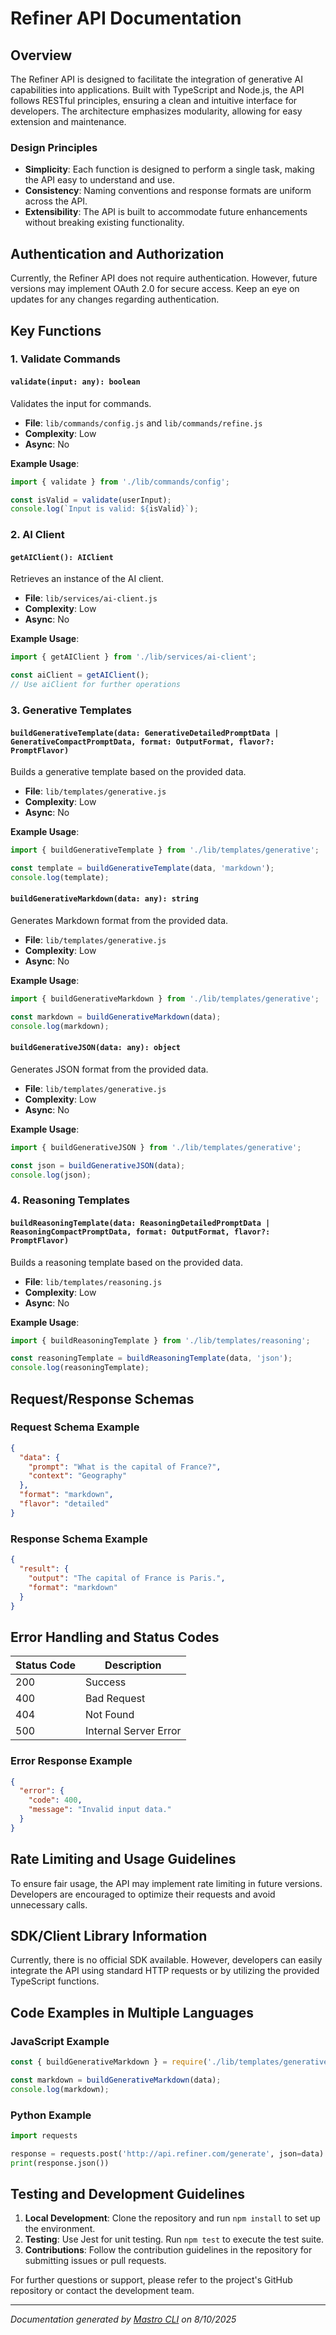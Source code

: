 <!---
This file was automatically generated by Mastro CLI
Generated on: 2025-08-10T22:26:40.000Z
Document type: api
Title: API Documentation

To prevent this file from being overwritten, add custom content
between the CUSTOM_START and CUSTOM_END markers below.
--->

# Refiner API Documentation

## Overview

The Refiner API is designed to facilitate the integration of generative AI capabilities into applications. Built with TypeScript and Node.js, the API follows RESTful principles, ensuring a clean and intuitive interface for developers. The architecture emphasizes modularity, allowing for easy extension and maintenance.

### Design Principles
- **Simplicity**: Each function is designed to perform a single task, making the API easy to understand and use.
- **Consistency**: Naming conventions and response formats are uniform across the API.
- **Extensibility**: The API is built to accommodate future enhancements without breaking existing functionality.

## Authentication and Authorization

Currently, the Refiner API does not require authentication. However, future versions may implement OAuth 2.0 for secure access. Keep an eye on updates for any changes regarding authentication.

## Key Functions

### 1. Validate Commands

#### `validate(input: any): boolean`

Validates the input for commands.

- **File**: `lib/commands/config.js` and `lib/commands/refine.js`
- **Complexity**: Low
- **Async**: No

**Example Usage**:
```typescript
import { validate } from './lib/commands/config';

const isValid = validate(userInput);
console.log(`Input is valid: ${isValid}`);
```

### 2. AI Client

#### `getAIClient(): AIClient`

Retrieves an instance of the AI client.

- **File**: `lib/services/ai-client.js`
- **Complexity**: Low
- **Async**: No

**Example Usage**:
```typescript
import { getAIClient } from './lib/services/ai-client';

const aiClient = getAIClient();
// Use aiClient for further operations
```

### 3. Generative Templates

#### `buildGenerativeTemplate(data: GenerativeDetailedPromptData | GenerativeCompactPromptData, format: OutputFormat, flavor?: PromptFlavor)`

Builds a generative template based on the provided data.

- **File**: `lib/templates/generative.js`
- **Complexity**: Low
- **Async**: No

**Example Usage**:
```typescript
import { buildGenerativeTemplate } from './lib/templates/generative';

const template = buildGenerativeTemplate(data, 'markdown');
console.log(template);
```

#### `buildGenerativeMarkdown(data: any): string`

Generates Markdown format from the provided data.

- **File**: `lib/templates/generative.js`
- **Complexity**: Low
- **Async**: No

**Example Usage**:
```typescript
import { buildGenerativeMarkdown } from './lib/templates/generative';

const markdown = buildGenerativeMarkdown(data);
console.log(markdown);
```

#### `buildGenerativeJSON(data: any): object`

Generates JSON format from the provided data.

- **File**: `lib/templates/generative.js`
- **Complexity**: Low
- **Async**: No

**Example Usage**:
```typescript
import { buildGenerativeJSON } from './lib/templates/generative';

const json = buildGenerativeJSON(data);
console.log(json);
```

### 4. Reasoning Templates

#### `buildReasoningTemplate(data: ReasoningDetailedPromptData | ReasoningCompactPromptData, format: OutputFormat, flavor?: PromptFlavor)`

Builds a reasoning template based on the provided data.

- **File**: `lib/templates/reasoning.js`
- **Complexity**: Low
- **Async**: No

**Example Usage**:
```typescript
import { buildReasoningTemplate } from './lib/templates/reasoning';

const reasoningTemplate = buildReasoningTemplate(data, 'json');
console.log(reasoningTemplate);
```

## Request/Response Schemas

### Request Schema Example

```json
{
  "data": {
    "prompt": "What is the capital of France?",
    "context": "Geography"
  },
  "format": "markdown",
  "flavor": "detailed"
}
```

### Response Schema Example

```json
{
  "result": {
    "output": "The capital of France is Paris.",
    "format": "markdown"
  }
}
```

## Error Handling and Status Codes

| Status Code | Description                          |
|-------------|--------------------------------------|
| 200         | Success                              |
| 400         | Bad Request                          |
| 404         | Not Found                            |
| 500         | Internal Server Error                |

### Error Response Example

```json
{
  "error": {
    "code": 400,
    "message": "Invalid input data."
  }
}
```

## Rate Limiting and Usage Guidelines

To ensure fair usage, the API may implement rate limiting in future versions. Developers are encouraged to optimize their requests and avoid unnecessary calls.

## SDK/Client Library Information

Currently, there is no official SDK available. However, developers can easily integrate the API using standard HTTP requests or by utilizing the provided TypeScript functions.

## Code Examples in Multiple Languages

### JavaScript Example

```javascript
const { buildGenerativeMarkdown } = require('./lib/templates/generative');

const markdown = buildGenerativeMarkdown(data);
console.log(markdown);
```

### Python Example

```python
import requests

response = requests.post('http://api.refiner.com/generate', json=data)
print(response.json())
```

## Testing and Development Guidelines

1. **Local Development**: Clone the repository and run `npm install` to set up the environment.
2. **Testing**: Use Jest for unit testing. Run `npm test` to execute the test suite.
3. **Contributions**: Follow the contribution guidelines in the repository for submitting issues or pull requests.

For further questions or support, please refer to the project's GitHub repository or contact the development team.

---

<!-- CUSTOM_START -->
<!-- Add your custom content here - it will be preserved during regeneration -->
<!-- CUSTOM_END -->

*Documentation generated by [Mastro CLI](https://github.com/your-org/mastro) on 8/10/2025*